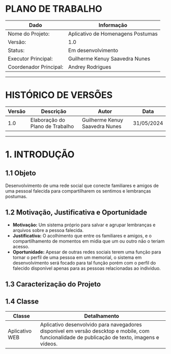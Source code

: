 # PLANO DE TRABALHO

|Dado|Informação|
|---------------|-----------------|
|Nome do Projeto:|Aplicativo de Homenagens Postumas|
|Versão:|1.0|
|Status:|Em desenvolvimento|
|Executor Principal:|Guilherme Kenuy Saavedra Nunes|
|Coordenador Principal:|Andrey Rodrigues|
---
# HISTÓRICO DE VERSÕES
|Versão|Descrição|Autor|Data|
|------|---------|-----|----|
|1.0|Elaboração do Plano de Trabalho|Guilherme Kenuy Saavedra Nunes|31/05/2024|
---
# 1. INTRODUÇÃO
## 1.1 Objeto
Desenvolvimento de uma rede social que conecte familiares e amigos de uma pessoal falecida para compartilharem os sentimos e lembranças postumas.

## 1.2 Motivação, Justificativa e Oportunidade
- **Motivação:** Um sistema próprio para salvar e agrupar lembranças e arquivos sobre a pessoa falecida.
- **Justificativa:** O acolhimento que entre os familiares e amigos, e o compartilhamento de momentos em midia que um ou outro não o teriam acesso.
- **Oportunidade:** Apesar de outras redes sociais terem uma função para tornar o perfil de uma pessoa em um memorial, o sistema em desenvolvimento será focado para tal função porém com o perfil do falecido disponível apenas para as pessoas relacionadas ao individuo.

## 1.3 Caracterização do Projeto
## 1.4 Classe
|Classe|Detalhamento|
|---------------|-----------------|
|Aplicativo WEB|Aplicativo desenvolvido para navegadores disponivel em versão descktop e mobile, com funcionalidade de publicação de texto, imagens e vídeos.|
